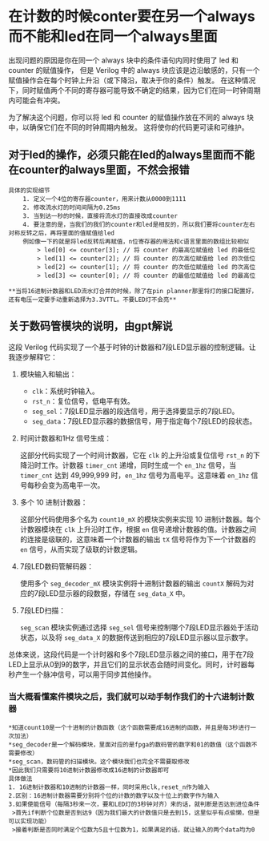 
# 在计数的时候conter要在另一个always而不能和led在同一个always里面

出现问题的原因是你在同一个 always 块中的条件语句内同时使用了 led 和 counter 的赋值操作，
但是 Verilog 中的 always 块应该是边沿敏感的，只有一个赋值操作会在每个时钟上升沿（或下降沿，取决于你的条件）触发。
在这种情况下，同时赋值两个不同的寄存器可能导致不确定的结果，因为它们在同一时钟周期内可能会有冲突。

为了解决这个问题，你可以将 led 和 counter 的赋值操作放在不同的 always 块中，以确保它们在不同的时钟周期内触发。
这将使你的代码更可读和可维护。

## 对于led的操作，必须只能在led的always里面而不能在counter的always里面，不然会报错

    具体的实现细节
        1. 定义一个4位的寄存器counter，用来计数从0000到1111
        2. 修改流水灯的时间间隔为0.25ms
        3. 当到达一秒的时候，直接将流水灯的直接改成counter
        4. 要注意的是，当我们的我们的counter和led是相反的，所以我们要将counter左右对称反转之后，再将里面的值赋值给led
        例如像一下的就是将led反转后再赋值，n位寄存器的用法和c语言里面的数组比较相似
            > led[0] <= counter[3]; // 将 counter 的最高位赋值给 led 的最低位
            > led[1] <= counter[2]; // 将 counter 的次高位赋值给 led 的次低位
            > led[2] <= counter[1]; // 将 counter 的次低位赋值给 led 的次高位
            > led[3] <= counter[0]; // 将 counter 的最低位赋值给 led 的最高位

    **当将16进制计数器和LED流水灯合并的时候，除了在pin planner那里将灯的接口配置好，还有电压一定要手动重新选择为3.3VTTL。不要LED灯不会亮**

## 关于数码管模块的说明，由gpt解说

这段 Verilog 代码实现了一个基于时钟的计数器和7段LED显示器的控制逻辑。让我逐步解释它：

1. 模块输入和输出：

   - `clk`：系统时钟输入。
   - `rst_n`：复位信号，低电平有效。
   - `seg_sel`：7段LED显示器的段选信号，用于选择要显示的7段LED。
   - `seg_data`：7段LED显示器的数据信号，用于指定每个7段LED的段状态。

2. 时间计数器和1Hz 信号生成：

   这部分代码实现了一个时间计数器，它在 `clk` 的上升沿或复位信号 `rst_n` 的下降沿时工作。计数器 `timer_cnt` 递增，同时生成一个 `en_1hz` 信号，当 `timer_cnt` 达到 49,999,999 时，`en_1hz` 信号为高电平。这意味着 `en_1hz` 信号每秒会变为高电平一次。

3. 多个 10 进制计数器：

   这部分代码使用多个名为 `count10_mX` 的模块实例来实现 10 进制计数器。每个计数器模块在 `clk` 上升沿时工作，根据 `en` 信号递增计数器的值。计数器之间的连接是级联的，这意味着一个计数器的输出 `tX` 信号将作为下一个计数器的 `en` 信号，从而实现了级联的计数逻辑。

4. 7段LED数码管解码器：

   使用多个 `seg_decoder_mX` 模块实例将十进制计数器的输出 `countX` 解码为对应的7段LED显示器的段数据，存储在 `seg_data_X` 中。

5. 7段LED扫描：

   `seg_scan` 模块实例通过选择 `seg_sel` 信号来控制哪个7段LED显示器处于活动状态，以及将 `seg_data_X` 的数据传送到相应的7段LED显示器以显示数字。

总体来说，这段代码是一个计时器和多个7段LED显示器之间的接口，用于在7段LED上显示从0到9的数字，并且它们的显示状态会随时间变化。同时，计时器每秒产生一个脉冲信号，可以用于同步其他操作。

### 当大概看懂案件模块之后，我们就可以动手制作我们的十六进制计数器

    *知道count10是一个十进制的计数函数（这个函数需要成16进制的函数，并且是每3秒进行一次加法）
    *seg_decoder是一个解码模块，里面对应的是fpga的数码管的数字和01的数值（这个函数不需要修改）
    *seg_scan，数码管的扫描模块。这个模块我们也完全不需要取修改
    *因此我们只需要将10进制计数器修改成16进制的计数器即可
    具体做法
    1. 16进制计数器和10进制的计数器一样，同时采用clk,reset_n作为输入
    2.区别：16进制计数器需要分别将个位的计数的数字以及十位上的数字作为输入
    3.如果使能信号（每隔3秒来一次，要和LED灯的3秒钟对齐）来的话，就判断是否达到进位条件
     >首先if判断个位数是否到达9（因为我们最大的计数值只是去到15，这里似乎有点偷懒，但是可以实现功能）
     >接着判断是否同时满足个位数为5且十位数为1，如果满足的话，就让输入的两个data均为0
